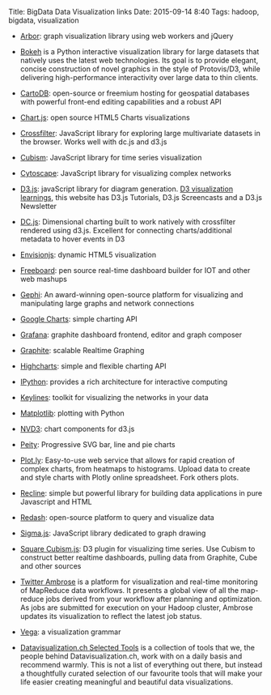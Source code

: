 Title: BigData Data Visualization links
Date: 2015-09-14 8:40
Tags: hadoop, bigdata, visualization

- [Arbor](https://github.com/samizdatco/arbor): graph visualization library using web workers and jQuery

- [Bokeh](http://bokeh.pydata.org/index.html) is a Python interactive visualization library for large datasets that natively uses the latest web technologies. Its goal is to provide elegant, concise construction of novel graphics in the style of Protovis/D3, while delivering high-performance interactivity over large data to thin clients.

- [CartoDB](https://github.com/CartoDB/cartodb): open-source or freemium hosting for geospatial databases with powerful front-end editing capabilities and a robust API

- [Chart.js](http://www.chartjs.org/): open source HTML5 Charts visualizations

- [Crossfilter](http://square.github.io/crossfilter/): JavaScript library for exploring large multivariate datasets in the browser. Works well with dc.js and d3.js

- [Cubism](https://github.com/square/cubism): JavaScript library for time series visualization

- [Cytoscape](http://cytoscape.github.io/): JavaScript library for visualizing complex networks

- [D3.js](http://d3js.org/): javaScript library for diagram generation. [D3 visualization learnings](https://www.dashingd3js.com/), this website has D3.js Tutorials, D3.js Screencasts and a D3.js Newsletter

- [DC.js](http://dc-js.github.io/dc.js/): Dimensional charting built to work natively with crossfilter rendered using d3.js. Excellent for connecting charts/additional metadata to hover events in D3

- [Envisionjs](https://github.com/HumbleSoftware/envisionjs): dynamic HTML5 visualization

- [Freeboard](https://github.com/Freeboard/freeboard): pen source real-time dashboard builder for IOT and other web mashups

- [Gephi](https://github.com/gephi/gephi): An award-winning open-source platform for visualizing and manipulating large graphs and network connections

- [Google Charts](https://developers.google.com/chart/): simple charting API

- [Grafana](http://grafana.org/): graphite dashboard frontend, editor and graph composer

- [Graphite](http://graphite.wikidot.com/): scalable Realtime Graphing

- [Highcharts](http://www.highcharts.com/): simple and flexible charting API

- [IPython](http://ipython.org/): provides a rich architecture for interactive computing

- [Keylines](http://keylines.com/): toolkit for visualizing the networks in your data

- [Matplotlib](https://github.com/matplotlib/matplotlib): plotting with Python

- [NVD3](http://nvd3.org/): chart components for d3.js

- [Peity](https://github.com/benpickles/peity): Progressive SVG bar, line and pie charts

- [Plot.ly](http://plot.ly): Easy-to-use web service that allows for rapid creation of complex charts, from heatmaps to histograms. Upload data to create and style charts with Plotly online spreadsheet. Fork others plots.

- [Recline](https://github.com/okfn/recline): simple but powerful library for building data applications in pure Javascript and HTML

- [Redash](https://github.com/everythingme/redash): open-source platform to query and visualize data

- [Sigma.js](https://github.com/jacomyal/sigma.js): JavaScript library dedicated to graph drawing

- [Square Cubism.js](http://square.github.io/cubism/): D3 plugin for visualizing time series. Use Cubism to construct better realtime dashboards, pulling data from Graphite, Cube and other sources

- [Twitter Ambrose](https://github.com/twitter/ambrose) is a platform for visualization and real-time monitoring of MapReduce data workflows. It presents a global view of all the map-reduce jobs derived from your workflow after planning and optimization. As jobs are submitted for execution on your Hadoop cluster, Ambrose updates its visualization to reflect the latest job status.

- [Vega](https://github.com/trifacta/vega): a visualization grammar

- [Datavisualization.ch Selected Tools](http://selection.datavisualization.ch/) is a collection of tools that we, the people behind Datavisualization.ch, work with on a daily basis and recommend warmly. This is not a list of everything out there, but instead a thoughtfully curated selection of our favourite tools that will make your life easier creating meaningful and beautiful data visualizations.


